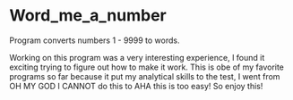# Word_me_a_number
Program converts numbers 1 - 9999 to words.

Working on this program was a very interesting experience, I found it exciting trying to figure out how to make it work.
This is obe of my favorite programs so far because it put my analytical skills to the test, I went from OH MY GOD I CANNOT do this to AHA
this is too easy! So enjoy this!
